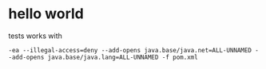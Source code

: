 # hello world

tests works with
```
-ea --illegal-access=deny --add-opens java.base/java.net=ALL-UNNAMED --add-opens java.base/java.lang=ALL-UNNAMED -f pom.xml
 ```
